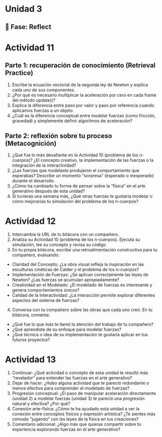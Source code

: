 # Unidad 3


## 🤔 Fase: Reflect

# Actividad 11

## Parte 1: recuperación de conocimiento (Retrieval Practice)

1. Escribe la ecuación vectorial de la segunda ley de Newton y explica cada uno de sus componentes.
2. ¿Por qué es necesario multiplicar la aceleración por cero en cada frame del método update()?
3. Explica la diferencia entre paso por valor y paso por referencia cuando aplicamos fuerzas a un objeto.
4. ¿Cuál es la diferencia conceptual entre modelar fuerzas (como fricción, gravedad) y simplemente definir algoritmos de aceleración?

## Parte 2: reflexión sobre tu proceso (Metacognición)

1. ¿Qué fue lo más desafiante en la Actividad 10 (problema de los n-cuerpos)? ¿El concepto creativo, la implementación de las fuerzas o la integración de la interactividad?
2. ¿Las fuerzas que modelaste produjeron el comportamiento que esperabas? Describe un momento “sorpresa” (esperado o inesperado) durante el desarrollo.
3. ¿Cómo ha cambiado tu forma de pensar sobre la “física” en el arte generativo después de esta unidad?
4. Si tuvieras una semana más, ¿Qué otras fuerzas te gustaría modelar o cómo mejorarías tu simulación del problema de los n-cuerpos?

# Actividad 12

1. Intercambia la URL de tu bitácora con un compañero.
2. Analiza su Actividad 10 (problema de los n-cuerpos). Ejecuta su simulación, lee su concepto y revisa su código.
3. En tu propia bitácora, escribe una retroalimentación constructiva para tu compañero, evaluando:
  - Claridad del Concepto: ¿La obra visual refleja la inspiración en las esculturas cinéticas de Calder y el problema de los n-cuerpos?
  - Implementación de Fuerzas: ¿Se aplican correctamente las leyes de Newton? ¿Las fuerzas se acumulan apropiadamente?
  - Creatividad en el Modelado: ¿El modelado de fuerzas es interesante y genera comportamientos únicos?
  - Calidad de la Interactividad: ¿La interacción permite explorar diferentes aspectos del sistema de fuerzas?
4. Conversa con tu compañero sobre las obras que cada uno creó. En tu bitácora, comenta:
  - ¿Qué fue lo que más te llamó la atención del trabajo de tu compañero?
  - ¿Qué aprendiste de su enfoque para modelar fuerzas?
  - ¿Qué técnica o idea de su implementación te gustaría aplicar en tus futuros proyectos?

# Actividad 13

1. Continuar: ¿Qué actividad o concepto de esta unidad te resultó más “revelador” para entender las fuerzas en el arte generativo?
2. Dejar de hacer: ¿Hubo alguna actividad que te pareció redundante o menos efectiva para comprender el modelado de fuerzas?
3. Progresión conceptual: ¿El paso de manipular aceleración directamente (unidad 2) a modelar fuerzas (unidad 3) te pareció una progresión natural y efectiva? ¿Por qué?
4. Conexión arte-física: ¿Cómo te ha ayudado esta unidad a ver la conexión entre conceptos físicos y expresión artística? ¿Te sientes más cómodo “jugando” con las leyes de la física en tus creaciones?
5. Comentario adicional: ¿Algo más que quieras compartir sobre tu experiencia explorando fuerzas en el arte generativo?



